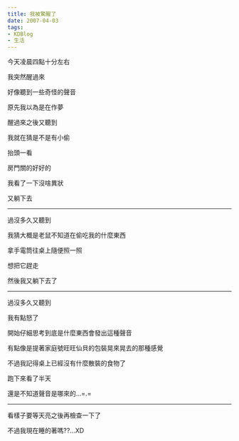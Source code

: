 ```yaml
---
title: 我被驚醒了
date: 2007-04-03
tags:
- KDBlog
- 生活
---
```

今天凌晨四點十分左右

我突然醒過來

好像聽到一些奇怪的聲音

原先我以為是在作夢

醒過來之後又聽到

我就在猜是不是有小偷

抬頭一看

房門關的好好的

我看了一下沒啥異狀

又躺下去

---

過沒多久又聽到

我猜大概是老鼠不知道在偷吃我的什麼東西

拿手電筒往桌上隨便照一照

想把它趕走

然後我又躺下去了

---

過沒多久又聽到

我有點怒了

開始仔細思考到底是什麼東西會發出這種聲音

有點像是提著家庭號旺旺仙貝的包裝晃來晃去的那種感覺

不過我記得桌上已經沒有什麼散裝的食物了

跑下來看了半天

還是不知道聲音是哪來的...=.=

---

看樣子要等天亮之後再檢查一下了

不過我現在睡的著嗎??...XD

